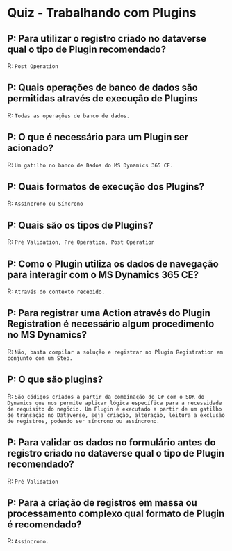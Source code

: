 # Quiz - Trabalhando com Plugins

## P: Para utilizar o registro criado no dataverse qual o tipo de Plugin recomendado?

R: `Post Operation`

## P: Quais operações de banco de dados são permitidas através de execução de Plugins

R: `Todas as operações de banco de dados.`

## P: O que é necessário para um Plugin ser acionado?

R: `Um gatilho no banco de Dados do MS Dynamics 365 CE.`

## P: Quais formatos de execução dos Plugins?

R: `Assíncrono ou Síncrono`

## P: Quais são os tipos de Plugins?

R: `Pré Validation, Pré Operation, Post Operation`

## P: Como o Plugin utiliza os dados de navegação para interagir com o MS Dynamics 365 CE?

R: `Através do contexto recebido.`

## P: Para registrar uma Action através do Plugin Registration é necessário algum procedimento no MS Dynamics?

R: `Não, basta compilar a solução e registrar no Plugin Registration em conjunto com um Step.`

## P: O que são plugins?

R: `São códigos criados a partir da combinação do C# com o SDK do Dynamics que nos permite aplicar lógica específica para a necessidade de requisito do negócio. Um Plugin é executado a partir de um gatilho de transação no Dataverse, seja criação, alteração, leitura a exclusão de registros, podendo ser síncrono ou assíncrono.`

## P: Para validar os dados no formulário antes do registro criado no dataverse qual o tipo de Plugin recomendado?

R: `Pré Validation`

## P: Para a criação de registros em massa ou processamento complexo qual formato de Plugin é recomendado?

R: `Assíncrono.`
